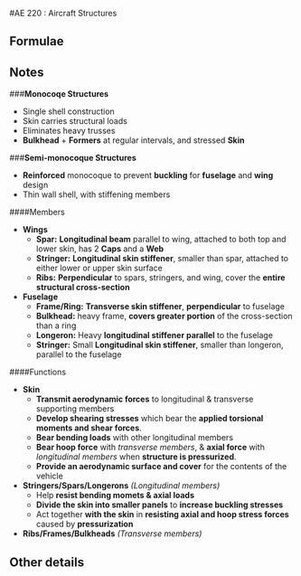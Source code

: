 #AE 220 : Aircraft Structures

## Formulae

## Notes

###__Monocoqe Structures__

* Single shell construction
* Skin carries structural loads
* Eliminates heavy trusses
* __Bulkhead__ + __Formers__ at regular intervals, and stressed __Skin__

###__Semi-monocoque Structures__

* __Reinforced__ monocoque to prevent __buckling__ for __fuselage__ and __wing__ design
* Thin wall shell, with stiffening members

####Members

* __Wings__
    * __Spar:__ __Longitudinal beam__ parallel to wing, attached to both top and lower skin, has 2 __Caps__ and a __Web__
    * __Stringer:__ __Longitudinal skin stiffener__, smaller than spar, attached to either lower or upper skin surface
    * __Ribs:__ __Perpendicular__ to spars, stringers, and wing, cover the __entire structural cross-section__
* __Fuselage__
    * __Frame/Ring:__ __Transverse skin stiffener__, __perpendicular__ to fuselage
    * __Bulkhead:__ heavy frame, __covers greater portion__ of the cross-section than a ring
    * __Longeron:__ Heavy __longitudinal stiffener parallel__ to the fuselage
    * __Stringer:__ Small __Longitudinal skin stiffener__, smaller than longeron, parallel to the fuselage
    
####Functions

* __Skin__
    * __Transmit aerodynamic forces__ to longitudinal & transverse supporting members
    * __Develop shearing stresses__ which bear the __applied torsional moments and shear forces__.
    * __Bear bending loads__ with other longitudinal members 
    * __Bear hoop force__ with _transverse members_, & __axial force__ with _longitudinal members_ when __structure is pressurized__.
    * __Provide an aerodynamic surface and cover__ for the contents of the
vehicle
* __Stringers/Spars/Longerons__ _(Longitudinal members)_
    * Help __resist bending momets & axial loads__
    * __Divide the skin into smaller panels__ to __increase buckling stresses__
    * Act together __with the skin__ in __resisting axial and hoop stress forces__ caused by __pressurization__
* __Ribs/Frames/Bulkheads__ _(Transverse members)_

## Other details

